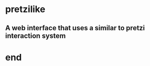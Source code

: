 # pretzilike
## A web interface that uses a similar to pretzi interaction system

[URL here]: https://sukalas.github.io/pretzilike/index.html

# end
